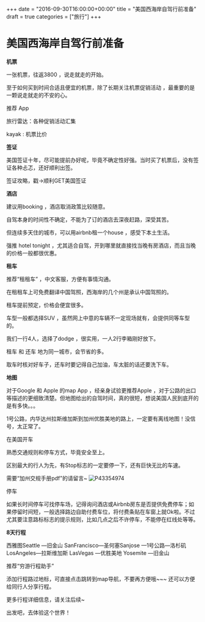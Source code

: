 +++
date = "2016-09-30T16:00:00+00:00"
title = "美国西海岸自驾行前准备"
draft = true
categories = ["旅行"]
+++
# 美国西海岸自驾行前准备

**机票**

一张机票，往返3800 ，说走就走的开始。

至于如何买到时间合适且便宜的机票，除了长期关注机票促销活动 ，最重要的是一颗说走就走的不安的心。

推荐 App

旅行雷达：各种促销活动汇集

kayak : 机票比价

**签证**

美国签证十年，尽可能提前办好呢，毕竟不确定性好强。当时买了机票后，没有签证各种忐忑，还好顺利出签。

签证攻略，戳→顺利GET美国签证

**酒店**

建议用booking ，酒店取消政策比较随意。

自驾本身的时间性不确定，不能为了订的酒店去深夜赶路，深受其苦。

但连续多天住的城市，可以用airbnb租一个house ，感受下本土生活。

强推 hotel tonight ，尤其适合自驾，开到哪里就直接找当晚有房酒店，而且当晚的价格一般都很优惠。

**租车**

推荐“租租车” ，中文客服，方便有事情沟通。

在租租车上可免费翻译中国驾照，西海岸的几个州是承认中国驾照的。

租车提前预定，价格会便宜很多。

车型一般都选择SUV ，虽然网上中意的车辆不一定现场就有，会提供同等车型的。

我们一行4人，选择了dodge ，很实用，一人2行李箱刚好放下。

租车 和 还车 地为同一城市，会节省的多。

取车时核对好车子，还车时要记得自己加油，车太脏的话还要洗下车。

**地图**

对于Google 和 Apple 的map App ，经亲身试验更推荐Apple ，对于公路的出口等描述的更细致清楚。但地图给出的自驾时间，真的很短，想说美国人民到底开的是有多快。。。

1号公路，内华达州拉斯维加斯到加州优胜美地的路上，一定要有离线地图！没信号，太正常了。


在美国开车

熟悉交通规则和停车方式，毕竟安全至上。

区别最大的行人为先，有Stop标志的一定要停一下，还有巨快无比的车速。

需要“加州交规手册pdf”的请留言~
![P43354974](storage/p43354974.jpg)

停车

如果长时间停车可找停车场，记得询问酒店或Airbnb房东是否提供免费停车；如果停留时间短，一般选择路边自助付费车位，将付费条贴在车窗上就Ok啦。不过尤其要注意路标标志的提示规则，比如几点之后不许停车，不能停在红线处等等。


**8天行程**


西雅图Seattle —旧金山 SanFrancisco—圣何塞Sanjose —1号公路—洛杉矶 LosAngeles—拉斯维加斯 LasVegas —优胜美地 Yosemite —旧金山


推荐“穷游行程助手”

添加行程路过地标，可直接点击跳转到map导航，不要再方便哦~~~ 还可以方便给同行人分享行程。

更多行程详细信息，请关注后续~


出发吧，去体验这个世界！

